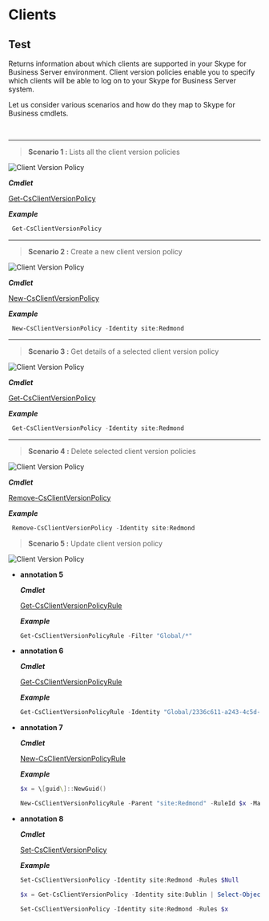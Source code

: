 # Clients

## Test

 Returns information about which clients are supported in your Skype for Business Server environment. Client version policies enable you to specify which clients will be able to log on to your Skype for Business Server system.

Let us consider various  scenarios and how do they map to Skype for Business cmdlets.

<br>

---
> **Scenario 1 :** Lists all the client version policies

![Client Version Policy](../media/ClientVersionPolicy-1.png)

***Cmdlet***

[Get-CsClientVersionPolicy](https://docs.microsoft.com/en-us/powershell/module/skype/get-csclientversionpolicy?view=skype-ps)

***Example***

```powershell
 Get-CsClientVersionPolicy
```

---

> **Scenario 2 :** Create a new client version policy

![Client Version Policy](../media/ClientVersionPolicy-2.png)

***Cmdlet***

[New-CsClientVersionPolicy](https://docs.microsoft.com/en-us/powershell/module/skype/new-csclientversionpolicy?view=skype-ps)  

***Example***

```powershell
 New-CsClientVersionPolicy -Identity site:Redmond
```

---

> **Scenario 3 :** Get details of a selected client version policy

![Client Version Policy](../media/ClientVersionPolicy-3.png)

***Cmdlet***

[Get-CsClientVersionPolicy](https://docs.microsoft.com/en-us/powershell/module/skype/get-csclientversionpolicy?view=skype-ps)

***Example***

```powershell
 Get-CsClientVersionPolicy -Identity site:Redmond
```

---

> **Scenario 4 :** Delete selected client version policies

![Client Version Policy](../media/ClientVersionPolicy-4.png)

***Cmdlet***

[Remove-CsClientVersionPolicy](https://docs.microsoft.com/en-us/powershell/module/skype/remove-csclientversionpolicy?view=skype-ps)

***Example***

```powershell
 Remove-CsClientVersionPolicy -Identity site:Redmond
```

> **Scenario 5 :** Update client version policy

![Client Version Policy](../media/ClientVersionPolicy-5678.png)

- **annotation 5**

    ***Cmdlet***

    [Get-CsClientVersionPolicyRule](https://docs.microsoft.com/en-us/powershell/module/skype/get-csclientversionpolicyrule?view=skype-ps)

    ***Example***

    ```powershell
    Get-CsClientVersionPolicyRule -Filter "Global/*"
    ```

- **annotation 6**

    ***Cmdlet***

    [Get-CsClientVersionPolicyRule](https://docs.microsoft.com/en-us/powershell/module/skype/get-csclientversionpolicyrule?view=skype-ps)

    ***Example***

    ```powershell
    Get-CsClientVersionPolicyRule -Identity "Global/2336c611-a243-4c5d-994b-eea8a524d0e4"
    ```

- **annotation 7**

    ***Cmdlet***

    [New-CsClientVersionPolicyRule](https://docs.microsoft.com/en-us/powershell/module/skype/new-csclientversionpolicyrule?view=skype-ps)

    ***Example***

    ```powershell
    $x = \[guid\]::NewGuid()

    New-CsClientVersionPolicyRule -Parent "site:Redmond" -RuleId $x -MajorVersion 4 -UserAgent InHouse
    ```

- **annotation 8**

    ***Cmdlet***

    [Set-CsClientVersionPolicy](https://docs.microsoft.com/en-us/powershell/module/skype/set-csclientversionpolicy?view=skype-ps)

    ***Example***

    ```powershell
    Set-CsClientVersionPolicy -Identity site:Redmond -Rules $Null

    $x = Get-CsClientVersionPolicy -Identity site:Dublin | Select-Object -ExpandProperty Rules

    Set-CsClientVersionPolicy -Identity site:Redmond -Rules $x
    ```
